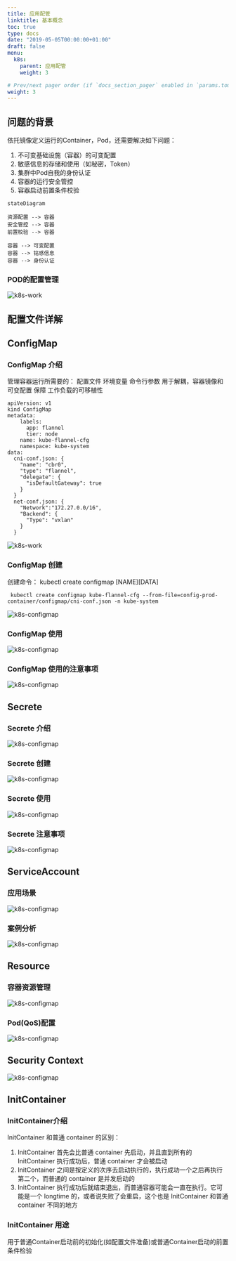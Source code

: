 ```yaml
---
title: 应用配管
linktitle: 基本概念
toc: true
type: docs
date: "2019-05-05T00:00:00+01:00"
draft: false
menu:
  k8s:
    parent: 应用配管
    weight: 3

# Prev/next pager order (if `docs_section_pager` enabled in `params.toml`)
weight: 3
---
```




## 问题的背景


依托镜像定义运行的Container，Pod，还需要解决如下问题：

1. 不可变基础设施（容器）的可变配置
2. 敏感信息的存储和使用（如秘密，Token）
3. 集群中Pod自我的身份认证
4. 容器的运行安全管控
6. 容器启动前置条件校验

```mermaid
stateDiagram

资源配置 --> 容器
安全管控 --> 容器
前置校验 --> 容器

容器 --> 可变配置
容器 --> 铭感信息
容器 --> 身份认证

```

### POD的配置管理

![k8s-work](../../../k8s/appconf/podconf.png)



## 配置文件详解

## ConfigMap

### ConfigMap 介绍

管理容器运行所需要的：
配置文件
环境变量
命令行参数
用于解耦，容器镜像和可变配置
保障 工作负载的可移植性


```
apiVersion: v1
kind ConfigMap
metadata:
    labels:
      app: flannel
      tier: node
    name: kube-flannel-cfg
    namespace: kube-system
data:
  cni-conf.json: {
    "name": "cbr0",
    "type": "flannel",
    "delegate": {
      "isDefaultGateway": true
    }
  }
  net-conf.json: {
    "Network":"172.27.0.0/16",
    "Backend": {
      "Type": "vxlan"
    }
  }
```

![k8s-work](../../../k8s/appconf/configmapintruducton.png)



### ConfigMap 创建

创建命令： kubectl create configmap [NAME][DATA]

     kubectl create configmap kube-flannel-cfg --from-file=config-prod-container/configmap/cni-conf.json -n kube-system


![k8s-configmap](../../../k8s/appconf/configmapcreate.png)



### ConfigMap 使用

![k8s-configmap](../../../k8s/appconf/configmapuse.png)

### ConfigMap 使用的注意事项

![k8s-configmap](../../../k8s/appconf/confattention.png)


## Secrete 

### Secrete 介绍

![k8s-configmap](../../../k8s/appconf/secrete.png)

### Secrete 创建

![k8s-configmap](../../../k8s/appconf/secretecreate.png)

### Secrete 使用

![k8s-configmap](../../../k8s/appconf/secreteused.png)

### Secrete 注意事项

![k8s-configmap](../../../k8s/appconf/secreteattantion.png)


## ServiceAccount

### 应用场景

![k8s-configmap](../../../k8s/appconf/serviceaccount.png)

### 案例分析

![k8s-configmap](../../../k8s/appconf/serviceaccountexample.png)

## Resource

### 容器资源管理

![k8s-configmap](../../../k8s/appconf/resouce.png)

### Pod(QoS)配置

![k8s-configmap](../../../k8s/appconf/podQos.png)

## Security Context

![k8s-configmap](../../../k8s/appconf/securecontext.png)


## InitContainer

### InitContainer介绍

InitContainer 和普通 container 的区别：

1. InitContainer 首先会比普通 container 先启动，并且直到所有的 InitContainer 执行成功后，普通 container 才会被启动
2. InitContainer 之间是按定义的次序去启动执行的，执行成功一个之后再执行第二个，而普通的 container 是并发启动的
3. InitContainer 执行成功后就结束退出，而普通容器可能会一直在执行。它可能是一个 longtime 的，或者说失败了会重启，这个也是 InitContainer 和普通 container 不同的地方

### InitContainer 用途

用于普通Container启动前的初始化(如配置文件准备)或普通Container启动的前置条件检验
